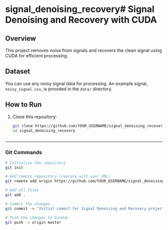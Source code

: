 # signal_denoising_recovery# Signal Denoising and Recovery with CUDA

## Overview
This project removes noise from signals and recovers the clean signal using CUDA for efficient processing.

## Dataset
You can use any noisy signal data for processing. An example signal, `noisy_signal.csv`, is provided in the `data/` directory.

## How to Run

1. Clone this repository:
   ```bash
   git clone https://github.com/YOUR_USERNAME/signal_denoising_recovery.git
   cd signal_denoising_recovery



---

### **Git Commands**

```bash
# Initialize the repository
git init

# Add remote repository (replace with your URL)
git remote add origin https://github.com/YOUR_USERNAME/signal_denoising_recovery.git

# Add all files
git add .

# Commit the changes
git commit -m "Initial commit for Signal Denoising and Recovery project"

# Push the changes to GitHub
git push -u origin master
